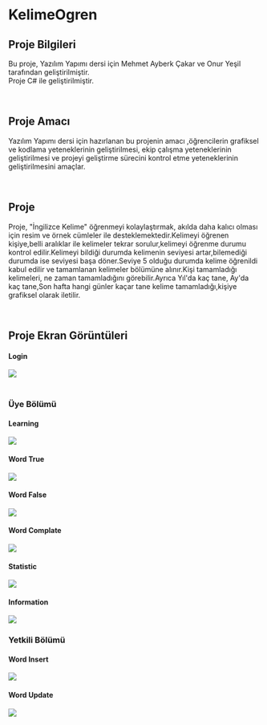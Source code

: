 # KelimeOgren
<h2>
  Proje Bilgileri
  </h2>
  <p>Bu proje, Yazılım Yapımı dersi için Mehmet Ayberk Çakar ve Onur Yeşil tarafından geliştirilmiştir.
  <br>
  Proje C# ile geliştirilmiştir.</p>
    <br>

  <h2>
  Proje Amacı
  </h2>
  <p>Yazılım Yapımı dersi için hazırlanan bu projenin amacı ,öğrencilerin grafiksel ve  kodlama yeteneklerinin geliştirilmesi, ekip çalışma yeteneklerinin geliştirilmesi ve projeyi geliştirme sürecini kontrol etme yeteneklerinin geliştirilmesini amaçlar.
</p>
  <br>

  <h2>
  Proje
  </h2>
  <p>Proje, "İngilizce Kelime" öğrenmeyi kolaylaştırmak, akılda daha kalıcı olması için resim ve örnek cümleler ile desteklemektedir.Kelimeyi öğrenen kişiye,belli aralıklar ile kelimeler tekrar sorulur,kelimeyi öğrenme durumu kontrol edilir.Kelimeyi bildiği durumda kelimenin seviyesi artar,bilemediği durumda ise seviyesi başa döner.Seviye 5 olduğu durumda  kelime öğrenildi kabul edilir ve tamamlanan kelimeler bölümüne alınır.Kişi tamamladığı kelimeleri, ne zaman tamamladığını görebilir.Ayrıca Yıl'da kaç tane, Ay'da kaç tane,Son hafta hangi günler kaçar tane kelime tamamladığı,kişiye grafiksel olarak iletilir.
</p>
  <br>

  <h2>
  Proje Ekran Görüntüleri
  </h2>
  <h4>
  Login
  </h4>
  <img src="https://github.com/AyberkCakar/KelimeOgren/blob/master/WordScreenShot/Login.PNG">
   <h3>
    <br>
  Üye Bölümü
  </h3>
  <h4>
  Learning
  </h4>
    <img src="https://github.com/AyberkCakar/KelimeOgren/blob/master/WordScreenShot/Learning.PNG">
        <br>
  <h4>
  Word True
  </h4>
    <img src="https://github.com/AyberkCakar/KelimeOgren/blob/master/WordScreenShot/GameTrue.PNG">
     <br>
  <h4>
  Word False
  </h4>
    <img src="https://github.com/AyberkCakar/KelimeOgren/blob/master/WordScreenShot/GameFalse.PNG">
       <br>
         <h4>

  <h4>
  Word Complate
  </h4>
    <img src="https://github.com/AyberkCakar/KelimeOgren/blob/master/WordScreenShot/WordComplate.PNG">
  <h4>

  <h4>
  Statistic
  </h4>
    <img src="https://github.com/AyberkCakar/KelimeOgren/blob/master/WordScreenShot/statistics.PNG">

  <h4>
  Information
  </h4>
    <img src="https://github.com/AyberkCakar/KelimeOgren/blob/master/WordScreenShot/Information.PNG">

  <br>
  <h3>
  Yetkili Bölümü
  </h3>
    <h4>
  Word Insert
  </h4>
    <img src="https://github.com/AyberkCakar/KelimeOgren/blob/master/WordScreenShot/WordInsert.PNG">
        <br>
        <h4>
  Word Update
  </h4>
    <img src="https://github.com/AyberkCakar/KelimeOgren/blob/master/WordScreenShot/WordUpdate.PNG">
        <br>
